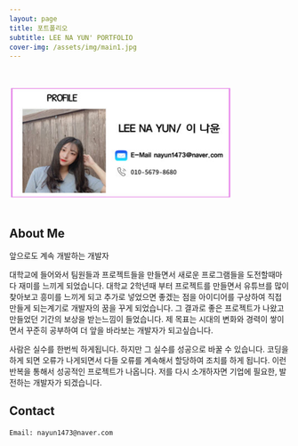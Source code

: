 ```yaml
---
layout: page
title: 포트폴리오
subtitle: LEE NA YUN' PORTFOLIO
cover-img: /assets/img/main1.jpg
---
```


<br/>

<br>
<div class="text-center">
  <img src="/assets/img/PROFILE.jpg" width="400" height="200" >
</div>
<br/>

## About Me 

앞으로도 계속 개발하는 개발자

대학교에 들어와서 팀원들과 프로젝트들을 만들면서 새로운 프로그램들을 
도전할때마다 재미를 느끼게 되었습니다. 대학교 2학년때 부터 프로젝트를 만들면서
유튜브를 많이 찾아보고 흥미를 느끼게 되고 추가로 넣었으면 좋겠는 점을 아이디어를
구상하여 직접 만들게 되는계기로 개발자의 꿈을 꾸게 되었습니다.
그 결과로 좋은 프로젝트가 나왔고 만들었던 기간의 보상을 받는느낌이 들었습니다.
제 목표는 시대의 변화와 경력이 쌓이면서 꾸준히 공부하여 
더 앞을 바라보는 개발자가 되고싶습니다.

사람은 실수를 한번씩 하게됩니다. 하지만 그 실수를 성공으로 바꿀 수 있습니다.
코딩을 하게 되면 오류가 나게되면서 다들 오류를 계속해서 할당하여 조치를 하게 됩니다.
이런 반복을 통해서 성공적인 프로젝트가 나옵니다.
저를 다시 소개하자면 기업에 필요한, 발전하는 개발자가 되겠습니다.


## Contact

```
Email: nayun1473@naver.com
```
